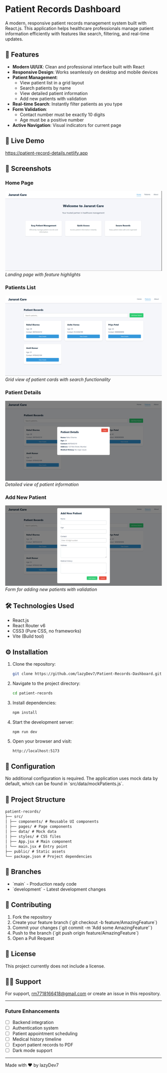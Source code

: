 # Patient Records Dashboard

A modern, responsive patient records management system built with React.js. This application helps healthcare professionals manage patient information efficiently with features like search, filtering, and real-time updates.

## 🌟 Features

- **Modern UI/UX**: Clean and professional interface built with React
- **Responsive Design**: Works seamlessly on desktop and mobile devices
- **Patient Management**:
  - View patient list in a grid layout
  - Search patients by name
  - View detailed patient information
  - Add new patients with validation
- **Real-time Search**: Instantly filter patients as you type
- **Form Validation**:
  - Contact number must be exactly 10 digits
  - Age must be a positive number
- **Active Navigation**: Visual indicators for current page

## 🚀 Live Demo

https://patient-record-details.netlify.app <!-- Replace with your deployed app link -->

## 📸 Screenshots

### Home Page

![Home Page](screenshots/Home.png)
_Landing page with feature highlights_

### Patients List

![Patients List](screenshots/Patient-Record.png)
_Grid view of patient cards with search functionality_

### Patient Details

![Patient Details](screenshots/Patient-Details.png)
_Detailed view of patient information_

### Add New Patient

![Add Patient Form](screenshots/Add-patient.png)
_Form for adding new patients with validation_

## 🛠️ Technologies Used

- React.js
- React Router v6
- CSS3 (Pure CSS, no frameworks)
- Vite (Build tool)

## ⚙️ Installation

1. Clone the repository:
   ```bash
   git clone https://github.com/lazyDev7/Patient-Records-Dashboard.git
   ```

2. Navigate to the project directory:
   ```bash
   cd patient-records
   ```

3. Install dependencies:
   ```bash
   npm install
   ```

4. Start the development server:
   ```bash
   npm run dev
   ```

5. Open your browser and visit:
   ```
   http://localhost:5173
   ```

## 🔧 Configuration

No additional configuration is required. The application uses mock data by default, which can be found in \`src/data/mockPatients.js\`.

## 📁 Project Structure

```
patient-records/
├── src/
│ ├── components/ # Reusable UI components
│ ├── pages/ # Page components
│ ├── data/ # Mock data
│ ├── styles/ # CSS files
│ ├── App.jsx # Main component
│ └── main.jsx # Entry point
├── public/ # Static assets
└── package.json # Project dependencies
```

## 🌿 Branches

- \`main\` - Production ready code
- \`development\` - Latest development changes

## 🤝 Contributing

1. Fork the repository
2. Create your feature branch (\`git checkout -b feature/AmazingFeature\`)
3. Commit your changes (\`git commit -m 'Add some AmazingFeature'\`)
4. Push to the branch (\`git push origin feature/AmazingFeature\`)
5. Open a Pull Request

## 📝 License

This project currently does not include a license.

## 🙋‍♂️ Support

For support, rm7718166418@gmail.com or create an issue in this repository.

---

### Future Enhancements

- [ ] Backend integration
- [ ] Authentication system
- [ ] Patient appointment scheduling
- [ ] Medical history timeline
- [ ] Export patient records to PDF
- [ ] Dark mode support

---

Made with ❤️ by lazyDev7
